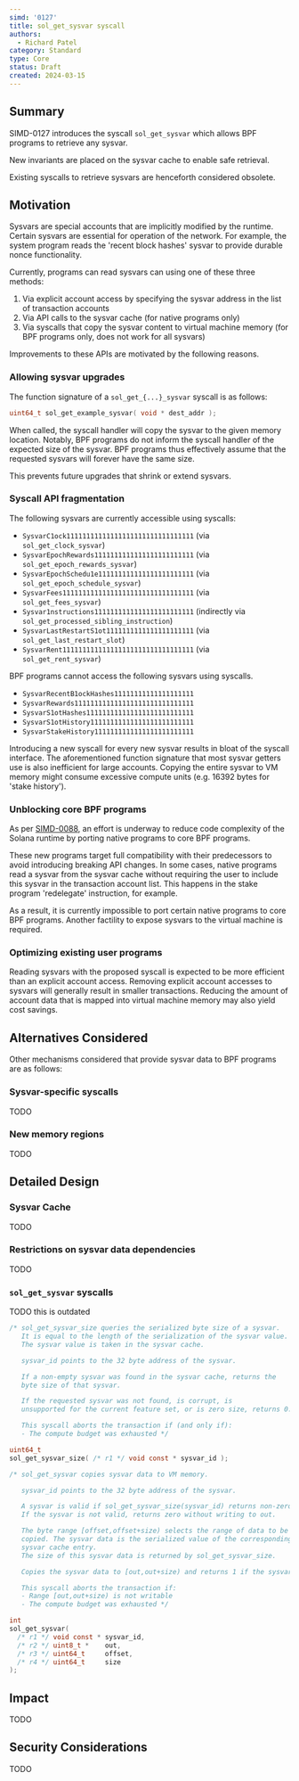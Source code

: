 ```yaml
---
simd: '0127'
title: sol_get_sysvar syscall
authors:
  - Richard Patel
category: Standard
type: Core
status: Draft
created: 2024-03-15
---
```


## Summary

SIMD-0127 introduces the syscall `sol_get_sysvar` which allows BPF programs
to retrieve any sysvar.

New invariants are placed on the sysvar cache to enable safe retrieval.

Existing syscalls to retrieve sysvars are henceforth considered obsolete.

## Motivation

Sysvars are special accounts that are implicitly modified by the runtime.
Certain sysvars are essential for operation of the network.  For example, the
system program reads the 'recent block hashes' sysvar to provide durable nonce
functionality.

Currently, programs can read sysvars can using one of these three methods:

1. Via explicit account access by specifying the sysvar address in the list of
   transaction accounts
2. Via API calls to the sysvar cache (for native programs only)
3. Via syscalls that copy the sysvar content to virtual machine memory
   (for BPF programs only, does not work for all sysvars)

Improvements to these APIs are motivated by the following reasons.

### Allowing sysvar upgrades

The function signature of a `sol_get_{...}_sysvar` syscall is as follows:

```c
uint64_t sol_get_example_sysvar( void * dest_addr );
```

When called, the syscall handler will copy the sysvar to the given memory
location.  Notably, BPF programs do not inform the syscall handler of the
expected size of the sysvar.  BPF programs thus effectively assume that the
requested sysvars will forever have the same size.

This prevents future upgrades that shrink or extend sysvars.

### Syscall API fragmentation

The following sysvars are currently accessible using syscalls:

- `SysvarC1ock11111111111111111111111111111111` (via `sol_get_clock_sysvar`)
- `SysvarEpochRewards1111111111111111111111111` (via `sol_get_epoch_rewards_sysvar`)
- `SysvarEpochSchedu1e111111111111111111111111` (via `sol_get_epoch_schedule_sysvar`)
- `SysvarFees111111111111111111111111111111111` (via `sol_get_fees_sysvar`)
- `Sysvar1nstructions1111111111111111111111111` (indirectly via `sol_get_processed_sibling_instruction`)
- `SysvarLastRestartS1ot1111111111111111111111` (via `sol_get_last_restart_slot`)
- `SysvarRent111111111111111111111111111111111` (via `sol_get_rent_sysvar`)

BPF programs cannot access the following sysvars using syscalls.

- `SysvarRecentB1ockHashes11111111111111111111`
- `SysvarRewards111111111111111111111111111111`
- `SysvarS1otHashes111111111111111111111111111`
- `SysvarS1otHistory11111111111111111111111111`
- `SysvarStakeHistory1111111111111111111111111`

Introducing a new syscall for every new sysvar results in bloat of the syscall
interface.  The aforementioned function signature that most sysvar getters use
is also inefficient for large accounts.  Copying the entire sysvar to VM memory
might consume excessive compute units (e.g. 16392 bytes for 'stake history').

### Unblocking core BPF programs

As per [SIMD-0088](./0088-enable-core-bpf-programs.md), an effort is underway
to reduce code complexity of the Solana runtime by porting native programs to
core BPF programs.

These new programs target full compatibility with their predecessors to avoid
introducing breaking API changes.  In some cases, native programs read a sysvar
from the sysvar cache without requiring the user to include this sysvar in the
transaction account list.  This happens in the stake program 'redelegate'
instruction, for example.

As a result, it is currently impossible to port certain native programs to core
BPF programs.  Another factility to expose sysvars to the virtual machine is
required.

### Optimizing existing user programs

Reading sysvars with the proposed syscall is expected to be more efficient than
an explicit account access.  Removing explicit account accesses to sysvars will
generally result in smaller transactions.  Reducing the amount of account data
that is mapped into virtual machine memory may also yield cost savings.

## Alternatives Considered

Other mechanisms considered that provide sysvar data to BPF programs are as
follows:

### Sysvar-specific syscalls

TODO

### New memory regions

TODO

## Detailed Design

### Sysvar Cache

TODO

### Restrictions on sysvar data dependencies

TODO

### `sol_get_sysvar` syscalls

TODO this is outdated

```c
/* sol_get_sysvar_size queries the serialized byte size of a sysvar.
   It is equal to the length of the serialization of the sysvar value.
   The sysvar value is taken in the sysvar cache.

   sysvar_id points to the 32 byte address of the sysvar.

   If a non-empty sysvar was found in the sysvar cache, returns the
   byte size of that sysvar.

   If the requested sysvar was not found, is corrupt, is
   unsupported for the current feature set, or is zero size, returns 0.

   This syscall aborts the transaction if (and only if):
   - The compute budget was exhausted */

uint64_t
sol_get_sysvar_size( /* r1 */ void const * sysvar_id );

/* sol_get_sysvar copies sysvar data to VM memory.

   sysvar_id points to the 32 byte address of the sysvar.

   A sysvar is valid if sol_get_sysvar_size(sysvar_id) returns non-zero.
   If the sysvar is not valid, returns zero without writing to out.

   The byte range [offset,offset+size) selects the range of data to be
   copied. The sysvar data is the serialized value of the corresponding
   sysvar cache entry.
   The size of this sysvar data is returned by sol_get_sysvar_size.

   Copies the sysvar data to [out,out+size) and returns 1 if the sysvar is valid.

   This syscall aborts the transaction if:
   - Range [out,out+size) is not writable
   - The compute budget was exhausted */

int
sol_get_sysvar(
  /* r1 */ void const * sysvar_id,
  /* r2 */ uint8_t *    out,
  /* r3 */ uint64_t     offset,
  /* r4 */ uint64_t     size
);
```

## Impact

TODO

## Security Considerations

TODO
